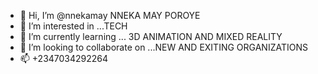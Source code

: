 - 👋 Hi, I’m @nnekamay NNEKA MAY POROYE
- 👀 I’m interested in ...TECH
- 🌱 I’m currently learning ... 3D ANIMATION AND MIXED REALITY
- 💞️ I’m looking to collaborate on ...NEW AND EXITING ORGANIZATIONS
- 📫 +2347034292264

<!---
nnekamay/nnekamay is a ✨ special ✨ repository because its `README.md` (this file) appears on your GitHub profile.
You can click the Preview link to take a look at your changes.
--->
